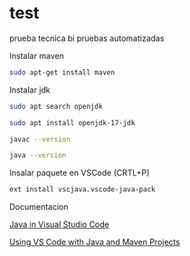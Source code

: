 # test
prueba tecnica bi pruebas automatizadas

Instalar maven
```bash
sudo apt-get install maven
```

Instalar jdk
```bash
sudo apt search openjdk

sudo apt install openjdk-17-jdk

javac --version

java --version
```

Insalar paquete en VSCode (CRTL+P)
```bash
ext install vscjava.vscode-java-pack
```

Documentacion

[Java in Visual Studio Code](https://code.visualstudio.com/docs/languages/java)

[Using VS Code with Java and Maven Projects](https://vaadin.com/blog/vs-code-for-java-and-maven-projects)
